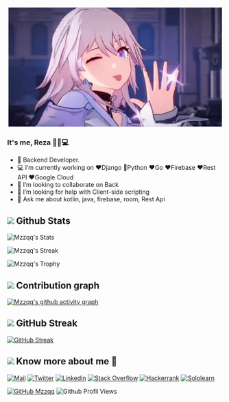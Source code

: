 
<p align="center">

  <img src="https://github.com/Mzzqq/Mzzqq/blob/main/assets/march7th.gif"/>
</p>

### It's me, Reza 👩‍💻💻

- 📱 Backend Developer.
- 💻 I’m currently working on ❤️Django 🐍Python ❤️Go ❤️Firebase ❤️Rest API ❤️Google Cloud
- 👯 I’m looking to collaborate on Back
- 🤔 I’m looking for help with Client-side scripting
- 💬 Ask me about kotlin, java, firebase, room, Rest Api

## <img src="https://th.bing.com/th/id/R.011db7f1e14cdcefd5ed8b056f70d038?rik=NHHx7PD%2bLTi5YA&riu=http%3a%2f%2fui.trinine.net%2fwp%2fwp-content%2fuploads%2f2016%2f06%2f20160602_GraphAnimeIcon.gif&ehk=TXXGvgTPI6i%2f5xQe%2fW3mnT36hQPfIBwZcQsaKAlJWhs%3d&risl=&pid=ImgRaw&r=0" width="25"> <b>Github Stats</b>

![Mzzqq's Stats](https://github-readme-stats.vercel.app/api?username=Mzzqq&theme=nightowl&show_icons=true&hide_border=false&count_private=true)
   
![Mzzqq's Streak](https://github-readme-streak-stats.herokuapp.com/?user=Mzzqq&theme=nightowl&hide_border=false)
  
![Mzzqq's Trophy](https://github-profile-trophy.vercel.app/?username=Mzzqq&theme=dracula&row=2&column=4)
 
  </div>
   
  ## <img src="https://media.giphy.com/media/GhRjInY9JbKms/source.gif" width="25"> <b>Contribution graph</b>
  
[![Mzzqq's github activity graph](https://github-readme-activity-graph.vercel.app/graph?username=Mzzqq&theme=dracula)](https://github.com/ashutosh00710/github-readme-activity-graph)


## <img src="https://media.giphy.com/media/Mp5uJLEE9Ompq/giphy.gif" width="25"> <b>GitHub Streak</b>
[![GitHub Streak](https://streak-stats.demolab.com?user=Mzzqq&theme=dracula&border_radius=10&date_format=M%20j%5B%2C%20Y%5D)](https://git.io/streak-stats)
  
## <img src="https://media.tenor.com/images/7e96d994f29b388f63f7aa77ff2bea78/tenor.gif" width="25"> <b> Know more about me 👋</b>
  
[![Mail](https://img.shields.io/badge/-Say%20Hi!-black?style=for-the-badge&logo=gmail)](mailto:rezarifa664@gmail.com@gmail.com)
[![Twitter](https://img.shields.io/badge/-Twitter-black?style=for-the-badge&logo=twitter)]()
[![Linkedin](https://img.shields.io/badge/-LinkedIn-black?style=for-the-badge&logo=Linkedin)]()
[![Stack Overflow](https://img.shields.io/badge/-StackOverflow-black?style=for-the-badge&logo=StackOverflow)]()
[![Hackerrank](https://img.shields.io/badge/-Hackerrank-black?style=for-the-badge&logo=Hackerrank)](https://www.hackerrank.com/profile/rezarifa664)
[![Sololearn](https://img.shields.io/badge/-Sololearn-black?style=for-the-badge&logo=Sololearn)](https://www.sololearn.com/en/profile/20794304)


[![GitHub Mzzqq](https://img.shields.io/github/followers/Mzzqq?label=follow&style=social&logoColor=black)](https://github.com/Mzzqq)
![Github Profil Views](https://komarev.com/ghpvc/?username=Mzzqq)  

